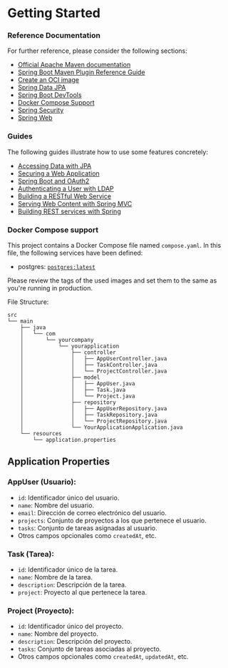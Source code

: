 # Getting Started

### Reference Documentation
For further reference, please consider the following sections:

* [Official Apache Maven documentation](https://maven.apache.org/guides/index.html)
* [Spring Boot Maven Plugin Reference Guide](https://docs.spring.io/spring-boot/docs/3.2.4/maven-plugin/reference/html/)
* [Create an OCI image](https://docs.spring.io/spring-boot/docs/3.2.4/maven-plugin/reference/html/#build-image)
* [Spring Data JPA](https://docs.spring.io/spring-boot/docs/3.2.4/reference/htmlsingle/index.html#data.sql.jpa-and-spring-data)
* [Spring Boot DevTools](https://docs.spring.io/spring-boot/docs/3.2.4/reference/htmlsingle/index.html#using.devtools)
* [Docker Compose Support](https://docs.spring.io/spring-boot/docs/3.2.4/reference/htmlsingle/index.html#features.docker-compose)
* [Spring Security](https://docs.spring.io/spring-boot/docs/3.2.4/reference/htmlsingle/index.html#web.security)
* [Spring Web](https://docs.spring.io/spring-boot/docs/3.2.4/reference/htmlsingle/index.html#web)

### Guides
The following guides illustrate how to use some features concretely:

* [Accessing Data with JPA](https://spring.io/guides/gs/accessing-data-jpa/)
* [Securing a Web Application](https://spring.io/guides/gs/securing-web/)
* [Spring Boot and OAuth2](https://spring.io/guides/tutorials/spring-boot-oauth2/)
* [Authenticating a User with LDAP](https://spring.io/guides/gs/authenticating-ldap/)
* [Building a RESTful Web Service](https://spring.io/guides/gs/rest-service/)
* [Serving Web Content with Spring MVC](https://spring.io/guides/gs/serving-web-content/)
* [Building REST services with Spring](https://spring.io/guides/tutorials/rest/)

### Docker Compose support
This project contains a Docker Compose file named `compose.yaml`.
In this file, the following services have been defined:

* postgres: [`postgres:latest`](https://hub.docker.com/_/postgres)

Please review the tags of the used images and set them to the same as you're running in production.

File Structure:
```
src
└── main
    ├── java
    │   └── com
    │       └── yourcompany
    │           └── yourapplication
    │               ├── controller
    │               │   ├── AppUserController.java
    │               │   ├── TaskController.java
    │               │   └── ProjectController.java
    │               ├── model
    │               │   ├── AppUser.java
    │               │   ├── Task.java
    │               │   └── Project.java
    │               ├── repository
    │               │   ├── AppUserRepository.java
    │               │   ├── TaskRepository.java
    │               │   └── ProjectRepository.java
    │               └── YourApplicationApplication.java
    └── resources
        └── application.properties
```

## Application Properties
### AppUser (Usuario):
- `id`: Identificador único del usuario.
- `name`: Nombre del usuario.
- `email`: Dirección de correo electrónico del usuario.
- `projects`: Conjunto de proyectos a los que pertenece el usuario.
- `tasks`: Conjunto de tareas asignadas al usuario.
- Otros campos opcionales como `createdAt`, etc.

### Task (Tarea):
- `id`: Identificador único de la tarea.
- `name`: Nombre de la tarea.
- `description`: Descripción de la tarea.
- `project`: Proyecto al que pertenece la tarea.

### Project (Proyecto):
- `id`: Identificador único del proyecto.
- `name`: Nombre del proyecto.
- `description`: Descripción del proyecto.
- `tasks`: Conjunto de tareas asociadas al proyecto.
- Otros campos opcionales como `createdAt`, `updatedAt`, etc.
